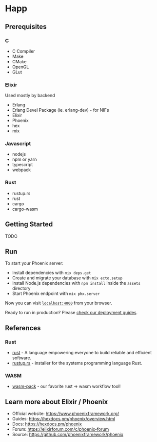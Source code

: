 # Happ

## Prerequisites

### C

* C Compiler
* Make
* CMake
* OpenGL
* GLut

### Elixir

Used mostly by backend

* Erlang
* Erlang Devel Package (ie. erlang-dev) - for NIFs
* Elixir
* Phoenix
* hex
* mix

### Javascript

* nodejs
* npm or yarn
* typescript
* webpack

### Rust

* rustup.rs
* rust
* cargo
* cargo-wasm


## Getting Started

TODO


## Run

To start your Phoenix server:

* Install dependencies with `mix deps.get`
* Create and migrate your database with `mix ecto.setup`
* Install Node.js dependencies with `npm install` inside the `assets` directory
* Start Phoenix endpoint with `mix phx.server`

Now you can visit [`localhost:4000`](http://localhost:4000) from your browser.

Ready to run in production? Please [check our deployment guides](https://hexdocs.pm/phoenix/deployment.html).


## References

### Rust

* [rust](https://www.rust-lang.org/) - A language empowering everyone
  to build reliable and efficient software.
* [rustup.rs](https://rustup.rs/) -  installer for
  the systems programming language Rust.

### WASM

* [wasm-pack](https://rustwasm.github.io/wasm-pack/) - our favorite rust -> wasm workflow tool!


## Learn more about Elixir / Phoenix

* Official website: https://www.phoenixframework.org/
* Guides: https://hexdocs.pm/phoenix/overview.html
* Docs: https://hexdocs.pm/phoenix
* Forum: https://elixirforum.com/c/phoenix-forum
* Source: https://github.com/phoenixframework/phoenix